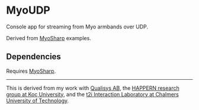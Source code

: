 # MyoUDP
Console app for streaming from Myo armbands over UDP.

Derived from [MyoSharp](https://github.com/tayfuzun/MyoSharp) examples.

## Dependencies

Requires [MyoSharp](https://github.com/tayfuzun/MyoSharp).

---

This is derived from my work with [Qualisys AB](http://www.qualisys.com/), the [HAPPERN research group at Koç University](https://happern.ku.edu.tr/), and the [t2i Interaction Laboratory at Chalmers University of Technology](http://t2i.se/).
